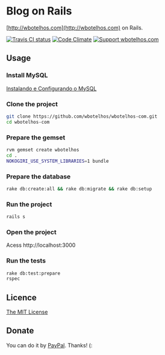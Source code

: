 # Blog on Rails

[http://wbotelhos.com](http://wbotelhos.com) on Rails.

[![Travis CI status](https://travis-ci.org/wbotelhos/wbotelhos-com.png?branch=master)](https://travis-ci.org/wbotelhos/wbotelhos-com "Travis CI")
[![Code Climate](https://codeclimate.com/github/wbotelhos/wbotelhos-com.png)](https://codeclimate.com/github/wbotelhos/wbotelhos-com "Code Climate")
[![Support wbotelhos.com](http://img.shields.io/gittip/wbotelhos.svg)](https://www.gittip.com/wbotelhos "Git Tip")

## Usage

### Install MySQL

[Instalando e Configurando o MySQL](http://wbotelhos.com/2012/10/17/instalando-e-configurando-o-mysql)

### Clone the project

```bash
git clone https://github.com/wbotelhos/wbotelhos-com.git
cd wbotelhos-com
```

### Prepare the gemset

```bash
rvm gemset create wbotelhos
cd .
NOKOGIRI_USE_SYSTEM_LIBRARIES=1 bundle
```

### Prepare the database

```bash
rake db:create:all && rake db:migrate && rake db:setup
```

### Run the project

```bash
rails s
```

### Open the project

Acess http://localhost:3000

### Run the tests

```bash
rake db:test:prepare
rspec
```

## Licence

[The MIT License](http://opensource.org/licenses/MIT)

## Donate

You can do it by [PayPal](https://www.paypal.com/cgi-bin/webscr?cmd=_donations&business=X8HEP2878NDEG&item_name=Blog-BR). Thanks! (:
